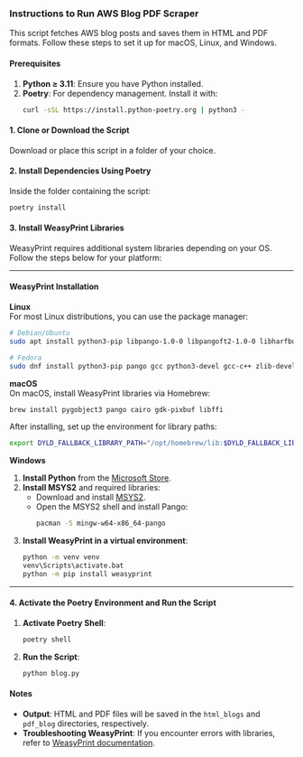 
### Instructions to Run AWS Blog PDF Scraper

This script fetches AWS blog posts and saves them in HTML and PDF formats. Follow these steps to set it up for macOS, Linux, and Windows.

#### Prerequisites

1. **Python ≥ 3.11**: Ensure you have Python installed.
2. **Poetry**: For dependency management. Install it with:
   ```bash
   curl -sSL https://install.python-poetry.org | python3 -
   ```

#### 1. Clone or Download the Script
Download or place this script in a folder of your choice.

#### 2. Install Dependencies Using Poetry
Inside the folder containing the script:
```bash
poetry install
```

#### 3. Install WeasyPrint Libraries
WeasyPrint requires additional system libraries depending on your OS. Follow the steps below for your platform:

---

#### WeasyPrint Installation

**Linux**  
For most Linux distributions, you can use the package manager:
```bash
# Debian/Ubuntu
sudo apt install python3-pip libpango-1.0-0 libpangoft2-1.0-0 libharfbuzz-subset0 libffi-dev libjpeg-dev libopenjp2-7-dev

# Fedora
sudo dnf install python3-pip pango gcc python3-devel gcc-c++ zlib-devel libjpeg-devel openjpeg2-devel libffi-devel
```

**macOS**  
On macOS, install WeasyPrint libraries via Homebrew:
```bash
brew install pygobject3 pango cairo gdk-pixbuf libffi
```

After installing, set up the environment for library paths:
```bash
export DYLD_FALLBACK_LIBRARY_PATH="/opt/homebrew/lib:$DYLD_FALLBACK_LIBRARY_PATH"
```

**Windows**  
1. **Install Python** from the [Microsoft Store](https://apps.microsoft.com/store/detail/python-39/9P7QFQMJRFP7).
2. **Install MSYS2** and required libraries:
   - Download and install [MSYS2](https://www.msys2.org/).
   - Open the MSYS2 shell and install Pango:
     ```bash
     pacman -S mingw-w64-x86_64-pango
     ```
3. **Install WeasyPrint in a virtual environment**:
   ```bash
   python -m venv venv
   venv\Scripts\activate.bat
   python -m pip install weasyprint
   ```

---

#### 4. Activate the Poetry Environment and Run the Script

1. **Activate Poetry Shell**:
   ```bash
   poetry shell
   ```

2. **Run the Script**:
   ```bash
   python blog.py
   ```

#### Notes
- **Output**: HTML and PDF files will be saved in the `html_blogs` and `pdf_blog` directories, respectively.
- **Troubleshooting WeasyPrint**: If you encounter errors with libraries, refer to [WeasyPrint documentation](https://doc.courtbouillon.org/weasyprint/stable/first_steps.html#installation).
